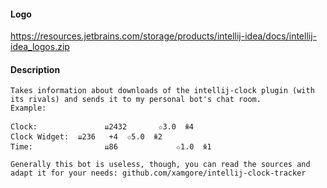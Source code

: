 #### Logo

https://resources.jetbrains.com/storage/products/intellij-idea/docs/intellij-idea_logos.zip

#### Description

```
Takes information about downloads of the intellij-clock plugin (with its rivals) and sends it to my personal bot's chat room. 
Example:

Clock:               ⇊2432       ✩3.0  ꆜ4
Clock Widget:  ⇊236   +4  ✩5.0  ꆜ2
Time:                ⇊86             ✩1.0  ꆜ1

Generally this bot is useless, though, you can read the sources and adapt it for your needs: github.com/xamgore/intellij-clock-tracker
```
